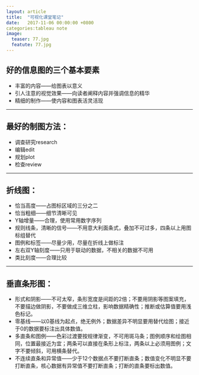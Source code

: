 ```yaml
---
layout: article
title:  "可视化课堂笔记"
date:   2017-11-06 00:00:00 +0800
categories:tableau note
image: 
  teaser: 77.jpg		
  featute: 77.jpg
---
```


## 好的信息图的三个基本要素

* 丰富的内容——给图表以意义
* 引人注意的视觉效果——向读者阐释内容并强调信息的精华
* 精细的制作——使内容和图表活灵活现

***

## 最好的制图方法：

* 调查研究research
* 编辑edit
* 规划plot
* 检查review

***


## 折线图：

* 恰当高度——占图标区域的三分之二
* 恰当粗细——细节清晰可见
* Y轴增量——合理，使用常用数字序列
* 规则线条，清晰的信号——不用意大利面条式，叠加不可过多，四条以上用图标组替代
* 图例和标签——尽量少用，尽量在折线上做标注
* 左右双Y轴刻度——只用于联动的数据，不相关的数据不可用
* 类比刻度——合理比较

***


## 垂直条形图：

* 形式和阴影——不可太窄，条形宽度是间距的2倍；不要用阴影等图案填充，不要描边做阴影，不要做成三维立柱，影响数据精确性；推断或估算值要用浅色标记。
* 零基线——以0基线为起点，绝无例外；数据差异不明显要用替代绘图；接近于0的数据要标注出具体数值。
* 多直条和图例——色彩过渡要按规律渐变，不可用斑马条；图例顺序和绘图相同，位置最接近为宜；两条可以直接在条形上标注，两条以上必须用图例；文字不要倾斜，可用横条替代。
* 不连续直条和异常值——少于12个数据点不要打断直条；数值变化不明显不要打断直条，核心数据有异常值不要打断直条；打断的直条要标出数值。